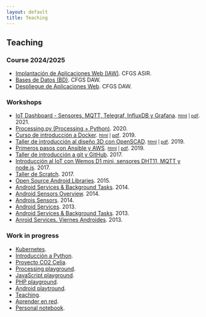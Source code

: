 ```yaml
---
layout: default
title: Teaching
---
```


## Teaching

### Course 2024/2025

  * [Implantación de Aplicaciones Web (IAW)][1]. CFGS ASIR.
  * [Bases de Datos (BD)][2]. CFGS DAW.
  * [Despliegue de Aplicaciones Web][32]. CFGS DAW.

### Workshops

  * [IoT Dashboard - Sensores, MQTT, Telegraf, InfluxDB y Grafana][24]. <small>[html][24] | [pdf][25]</small>. 2021.
  * [Processing.py (Processing + Python)][19]. 2020.
  * [Curso de introducción a Docker][17].  <small>[html][17] | [pdf][18]</small>. 2019.
  * [Taller de introducción al diseño 3D con OpenSCAD][13]. <small>[html][13] | [pdf][14]</small>. 2019.
  * [Primeros pasos con Ansible y AWS][15]. <small>[html][15] | [pdf][16]</small>. 2019.
  * [Taller de introducción a git y GitHub][3]. 2017.
  * [Introducción al IoT con Wemos D1 mini, sensores DHT11, MQTT y node.js][4]. 2017.
  * [Taller de Scratch][5]. 2017.
  * [Open Source Android Libraries][31]. 2015.
  * [Android Services & Background Tasks][27]. 2014.
  * [Android Sensors Overview][29]. 2014.
  * [Androis Sensors][30]. 2014.
  * [Android Services][26]. 2013.
  * [Android Services & Background Tasks][27]. 2013.
  * [Anroid Services. Viernes Androides][28]. 2013.

### Work in progress

  * [Kubernetes][23].
  * [Introducción a Python][20].
  * [Proyecto CO2 Celia][21].
  * [Processing playground][6].
  * [JavaScript playground][8].
  * [PHP playground][12].
  * [Android playtround][22].
  * [Teaching][9].
  * [Aprender en red][10].
  * [Personal notebook][11].

[1]: http://josejuansanchez.org/iaw/ 
[2]: http://josejuansanchez.org/bd/
[3]: https://github.com/josejuansanchez/taller-git-github
[4]: https://github.com/josejuansanchez/iot-demo
[5]: https://github.com/josejuansanchez/scratch_workshop
[6]: http://josejuansanchez.org/processing-playground/
[7]: https://github.com/josejuansanchez/processing-playground
[8]: https://github.com/josejuansanchez/javascript-playground
[9]: https://github.com/josejuansanchez/teaching
[10]: https://github.com/josejuansanchez/aprender-en-red/wiki
[11]: https://github.com/josejuansanchez/personal-notebook
[12]: https://github.com/josejuansanchez/php-playground
[13]: https://josejuansanchez.org/taller-openscad/
[14]: https://josejuansanchez.org/taller-openscad/index.pdf
[15]: https://josejuansanchez.org/taller-ansible-aws/
[16]: https://josejuansanchez.org/taller-ansible-aws/index.pdf
[17]: https://josejuansanchez.org/curso-docker/
[18]: https://josejuansanchez.org/curso-docker/index.pdf
[19]: https://josejuansanchez.org/processing-python/
[20]: https://github.com/josejuansanchez/python
[21]: https://github.com/josejuansanchez/co2-celia
[22]: https://github.com/josejuansanchez/android-playground
[23]: https://github.com/josejuansanchez/kubernetes
[24]: http://josejuansanchez.org/iot-dashboard/
[25]: http://josejuansanchez.org/iot-dashboard/index.pdf
[26]: https://speakerdeck.com/josejuansanchez/android-services
[27]: https://speakerdeck.com/josejuansanchez/android-services-and-background-tasks
[28]: https://speakerdeck.com/josejuansanchez/viernes-androides-android-services
[29]: http://josejuansanchez.org/android-sensors-overview/
[30]: https://speakerdeck.com/josejuansanchez/android-sensors
[31]: https://speakerdeck.com/josejuansanchez/open-source-android-libraries
[32]: https://josejuansanchez.org/daw/